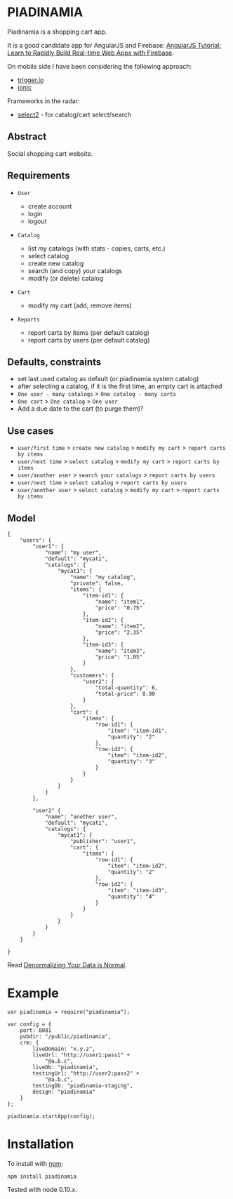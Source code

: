 PIADINAMIA
==========

Piadinamia is a shopping cart app.

It is a good candidate app for AngularJS and Firebase: [AngularJS Tutorial: Learn to Rapidly Build Real-time Web Apps with Firebase](http://www.thinkster.io/pick/eHPCs7s87O/angularjs-tutorial-learn-to-rapidly-build-real-time-web-apps-with-firebase).

On mobile side I have been considering the following approach:
- [trigger.io](https://trigger.io/)
- [ionic](http://ionicframework.com/)


Frameworks in the radar:
- [select2](http://ivaynberg.github.io/select2/) - for catalog/cart select/search

Abstract
--------

Social shopping cart website.

Requirements
------------

- `User`
    - create account
    - login
    - logout
    
- `Catalog` 
    - list my catalogs (with stats - copies, carts, etc.)
    - select catalog 
    - create new catalog
    - search (and copy) your catalogs
    - modify (or delete) catalog

- `Cart` 
    - modify my cart (add, remove items)

- `Reports`
    - report carts by items (per default catalog)
    - report carts by users (per default catalog)

Defaults, constraints
---------------------

- set last used catalog as default (or piadinamia system catalog)
- after selecting a catalog, if it is the first time, an empty cart is attached
- `One user - many catalogs` > `One catalog - many carts`
- `One cart` > `One catalog` > `One user`
- Add a due date to the cart (to purge them)?

Use cases
---------

- `user/first time` > `create new catalog` > `modify my cart` > `report carts by items`
- `user/next time` > `select catalog` > `modify my cart` > `report carts by items`
- `user/another user` > `search your catalogs` > `report carts by users`
- `user/next time` > `select catalog` > `report carts by users`
- `user/another user` > `select catalog` > `modify my cart` > `report carts by items`

Model
-----

```
{
    "users": {
        "user1": {
            "name": "my user",
            "default": "mycat1",
            "catalogs": {
                "mycat1": {
                    "name": "my catalog",
                    "private": false,
                    "items": {
                        "item-id1": {
                            "name": "item1", 
                            "price": "0.75"
                        },
                        "item-id2": {
                            "name": "item2", 
                            "price": "2.35"
                        },
                        "item-id3": {
                            "name": "item3", 
                            "price": "1.05"
                        }
                    },
                    "customers": {
                        "user2": {
                            "total-quantity": 6,
                            "total-price": 8.90
                        }
                    },
                    "cart": {
                        "items": {
                            "row-id1": {
                                "item": "item-id1", 
                                "quantity": "2"
                            },
                            "row-id2": {
                                "item": "item-id2", 
                                "quantity": "3"
                            }
                        }
                    }
                }
            }
        },
        
        "user2" { 
            "name": "another user",
            "default": "mycat1",
            "catalogs": {
                "mycat1": {
                    "publisher": "user1",
                    "cart": {
                        "items": {
                            "row-id1": {
                                "item": "item-id2", 
                                "quantity": "2"
                            },
                            "row-id2": {
                                "item": "item-id3", 
                                "quantity": "4"
                            }
                        }
                    }
                }
            }
        }
    }
    
}
```

Read [Denormalizing Your Data is Normal](https://www.firebase.com/blog/2013-04-12-denormalizing-is-normal.html).

Example
=======

    var piadinamia = require("piadinamia");

    var config = {
        port: 8081
        pubdir: "/public/piadinamia",
        crm: {
            liveDomain: "x.y.z",
            liveUrl: "http://user1:pass1" +
                "@a.b.c",
            liveDb: "piadinamia",
            testingUrl: "http://user2:pass2" +
                "@a.b.c",
            testingDb: "piadinamia-staging",
            design: "piadinamia"
        }
    };

    piadinamia.startApp(config);

Installation
============

To install with [npm](http://github.com/isaacs/npm):

    npm install piadinamia

Tested with node 0.10.x.
